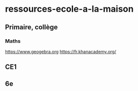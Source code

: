 # ressources-ecole-a-la-maison

## Primaire, collège

### Maths
https://www.geogebra.org 
https://fr.khanacademy.org/ 

## CE1

## 6e
